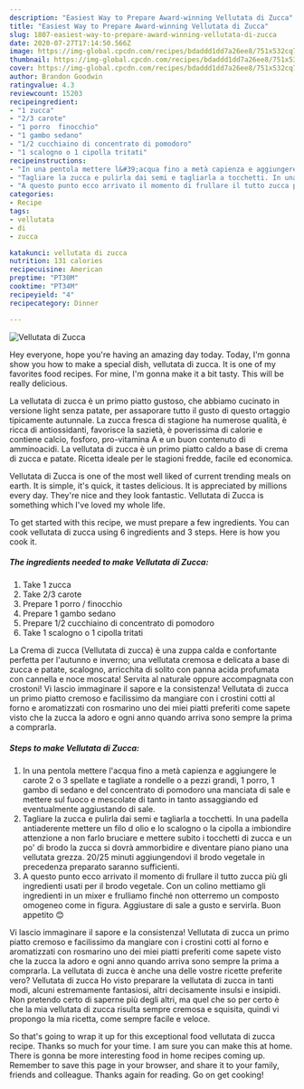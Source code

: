 ```yaml
---
description: "Easiest Way to Prepare Award-winning Vellutata di Zucca"
title: "Easiest Way to Prepare Award-winning Vellutata di Zucca"
slug: 1807-easiest-way-to-prepare-award-winning-vellutata-di-zucca
date: 2020-07-27T17:14:50.566Z
image: https://img-global.cpcdn.com/recipes/bdaddd1dd7a26ee8/751x532cq70/vellutata-di-zucca-recipe-main-photo.jpg
thumbnail: https://img-global.cpcdn.com/recipes/bdaddd1dd7a26ee8/751x532cq70/vellutata-di-zucca-recipe-main-photo.jpg
cover: https://img-global.cpcdn.com/recipes/bdaddd1dd7a26ee8/751x532cq70/vellutata-di-zucca-recipe-main-photo.jpg
author: Brandon Goodwin
ratingvalue: 4.3
reviewcount: 15203
recipeingredient:
- "1 zucca"
- "2/3 carote"
- "1 porro  finocchio"
- "1 gambo sedano"
- "1/2 cucchiaino di concentrato di pomodoro"
- "1 scalogno o 1 cipolla tritati"
recipeinstructions:
- "In una pentola mettere l&#39;acqua fino a metà capienza e aggiungere le carote 2 o 3 spellate e tagliate a rondelle o a pezzi grandi, 1 porro, 1 gambo di sedano e del concentrato di pomodoro una manciata di sale e mettere sul fuoco e mescolate di tanto in tanto assaggiando ed eventualmente aggiustando di sale."
- "Tagliare la zucca e pulirla dai semi e tagliarla a tocchetti. In una padella antiaderente mettere un filo d olio e lo scalogno o la cipolla a imbiondire attenzione a non farlo bruciare e mettere subito i tocchetti di zucca e un po&#39; di brodo la zucca si dovrà ammorbidire e diventare piano piano una vellutata grezza. 20/25 minuti aggiungendovi il brodo vegetale in precedenza preparato saranno sufficienti."
- "A questo punto ecco arrivato il momento di frullare il tutto zucca più gli ingredienti usati per il brodo vegetale. Con un colino mettiamo gli ingredienti in un mixer e frulliamo finché non otterremo un composto omogeneo come in figura. Aggiustare di sale a gusto e servirla. Buon appetito 😊"
categories:
- Recipe
tags:
- vellutata
- di
- zucca

katakunci: vellutata di zucca 
nutrition: 131 calories
recipecuisine: American
preptime: "PT30M"
cooktime: "PT34M"
recipeyield: "4"
recipecategory: Dinner

---
```



![Vellutata di Zucca](https://img-global.cpcdn.com/recipes/bdaddd1dd7a26ee8/751x532cq70/vellutata-di-zucca-recipe-main-photo.jpg)

Hey everyone, hope you're having an amazing day today. Today, I'm gonna show you how to make a special dish, vellutata di zucca. It is one of my favorites food recipes. For mine, I'm gonna make it a bit tasty. This will be really delicious.

La vellutata di zucca è un primo piatto gustoso, che abbiamo cucinato in versione light senza patate, per assaporare tutto il gusto di questo ortaggio tipicamente autunnale. La zucca fresca di stagione ha numerose qualità, è ricca di antiossidanti, favorisce la sazietà, è poverissima di calorie e contiene calcio, fosforo, pro-vitamina A e un buon contenuto di amminoacidi. La vellutata di zucca è un primo piatto caldo a base di crema di zucca e patate. Ricetta ideale per le stagioni fredde, facile ed economica.

Vellutata di Zucca is one of the most well liked of current trending meals on earth. It is simple, it's quick, it tastes delicious. It is appreciated by millions every day. They're nice and they look fantastic. Vellutata di Zucca is something which I've loved my whole life.


To get started with this recipe, we must prepare a few ingredients. You can cook vellutata di zucca using 6 ingredients and 3 steps. Here is how you cook it.

<!--inarticleads1-->

##### The ingredients needed to make Vellutata di Zucca:

1. Take 1 zucca
1. Take 2/3 carote
1. Prepare 1 porro / finocchio
1. Prepare 1 gambo sedano
1. Prepare 1/2 cucchiaino di concentrato di pomodoro
1. Take 1 scalogno o 1 cipolla tritati


La Crema di zucca (Vellutata di zucca) è una zuppa calda e confortante perfetta per l&#39;autunno e inverno; una vellutata cremosa e delicata a base di zucca e patate, scalogno, arricchita di solito con panna acida profumata con cannella e noce moscata! Servita al naturale oppure accompagnata con crostoni! Vi lascio immaginare il sapore e la consistenza! Vellutata di zucca un primo piatto cremoso e facilissimo da mangiare con i crostini cotti al forno e aromatizzati con rosmarino uno dei miei piatti preferiti come sapete visto che la zucca la adoro e ogni anno quando arriva sono sempre la prima a comprarla. 

<!--inarticleads2-->

##### Steps to make Vellutata di Zucca:

1. In una pentola mettere l&#39;acqua fino a metà capienza e aggiungere le carote 2 o 3 spellate e tagliate a rondelle o a pezzi grandi, 1 porro, 1 gambo di sedano e del concentrato di pomodoro una manciata di sale e mettere sul fuoco e mescolate di tanto in tanto assaggiando ed eventualmente aggiustando di sale.
1. Tagliare la zucca e pulirla dai semi e tagliarla a tocchetti. In una padella antiaderente mettere un filo d olio e lo scalogno o la cipolla a imbiondire attenzione a non farlo bruciare e mettere subito i tocchetti di zucca e un po&#39; di brodo la zucca si dovrà ammorbidire e diventare piano piano una vellutata grezza. 20/25 minuti aggiungendovi il brodo vegetale in precedenza preparato saranno sufficienti.
1. A questo punto ecco arrivato il momento di frullare il tutto zucca più gli ingredienti usati per il brodo vegetale. Con un colino mettiamo gli ingredienti in un mixer e frulliamo finché non otterremo un composto omogeneo come in figura. Aggiustare di sale a gusto e servirla. Buon appetito 😊


Vi lascio immaginare il sapore e la consistenza! Vellutata di zucca un primo piatto cremoso e facilissimo da mangiare con i crostini cotti al forno e aromatizzati con rosmarino uno dei miei piatti preferiti come sapete visto che la zucca la adoro e ogni anno quando arriva sono sempre la prima a comprarla. La vellutata di zucca è anche una delle vostre ricette preferite vero? Vellutata di zucca Ho visto preparare la vellutata di zucca in tanti modi, alcuni estremamente fantasiosi, altri decisamente insulsi e insipidi. Non pretendo certo di saperne più degli altri, ma quel che so per certo è che la mia vellutata di zucca risulta sempre cremosa e squisita, quindi vi propongo la mia ricetta, come sempre facile e veloce. 

So that's going to wrap it up for this exceptional food vellutata di zucca recipe. Thanks so much for your time. I am sure you can make this at home. There is gonna be more interesting food in home recipes coming up. Remember to save this page in your browser, and share it to your family, friends and colleague. Thanks again for reading. Go on get cooking!
